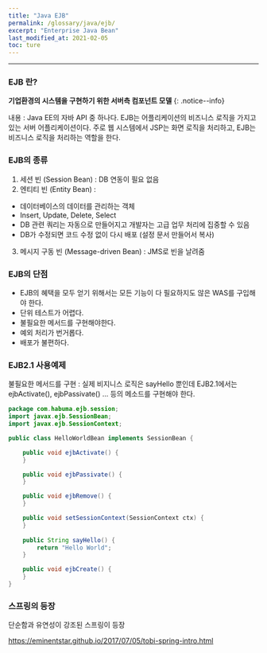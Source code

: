 ```yaml
---
title: "Java EJB"
permalink: /glossary/java/ejb/
excerpt: "Enterprise Java Bean"
last_modified_at: 2021-02-05
toc: ture
---
```


---

### EJB 란?

**기업환경의 시스템을 구현하기 위한 서버측 컴포넌트 모델**
{: .notice--info}

내용
:  Java EE의 자바 API 중 하나다. EJB는 어플리케이션의 비즈니스 로직을 가지고 있는 서버 어플리케이션이다. 주로 웹 시스템에서
JSP는 화면 로직을 처리하고, EJB는 비즈니스 로직을 처리하는 역할을 한다.


### EJB의 종류

1. 세션 빈 (Session Bean) : DB 연동이 필요 없음
2. 엔티티 빈 (Entity Bean) 
:  
 * 데이터베이스의 데이터를 관리하는 객체
 * Insert, Update, Delete, Select
 * DB 관련 쿼리는 자동으로 만들어지고 개발자는 고급 업무 처리에 집중할 수 있음
 * DB가 수정되면 코드 수정 없이 다시 배포 (설정 문서 만들어서 복사)
3. 메시지 구동 빈 (Message-driven Bean) : JMS로 빈을 날려줌

### EJB의 단점

- EJB의 혜택을 모두 얻기 위해서는 모든 기능이 다 필요하지도 않은 WAS를 구입해야 한다.
- 단위 테스트가 어렵다.
- 불필요한 메서드를 구현해야한다.
- 예외 처리가 번거롭다.
- 배포가 불편하다.


### EJB2.1 사용예제

불필요한 메서드를 구현
:  실제 비지니스 로직은 sayHello 뿐인데 EJB2.1에서는 ejbActivate(), ejbPassivate() ... 등의
메소드를 구현해야 한다.

```java
package com.habuma.ejb.session;
import javax.ejb.SessionBean;
import javax.ejb.SessionContext;

public class HelloWorldBean implements SessionBean {

    public void ejbActivate() {
    }

    public void ejbPassivate() {
    }

    public void ejbRemove() {
    }

    public void setSessionContext(SessionContext ctx) {
    }
    
    public String sayHello() {
        return "Hello World";
    }

    public void ejbCreate() {
    }
}
```

### 스프링의 등장

단순함과 유연성이 강조된 스프링이 등장

https://eminentstar.github.io/2017/07/05/tobi-spring-intro.html